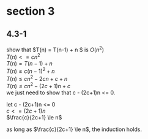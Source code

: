 # section 3
## 4.3-1
show that $T(n) = T(n-1) + n $ is $O(n^2)$  
$T(n) <= cn^2$  
$T(n) = T(n-1) + n$   
$T(n) \le c(n-1)^2 + n$   
$T(n) \le cn^2 -2cn + c + n$  
$T(n) \le cn^2 -(2c+1)n + c$  
we just need to show that c - (2c+1)n <= 0.

let c - (2c+1)n <= 0  
$c <= (2c+1)n$  
$\frac{c}{2c+1} \le n$

as long as $\frac{c}{2c+1} \le n$, the induction holds.